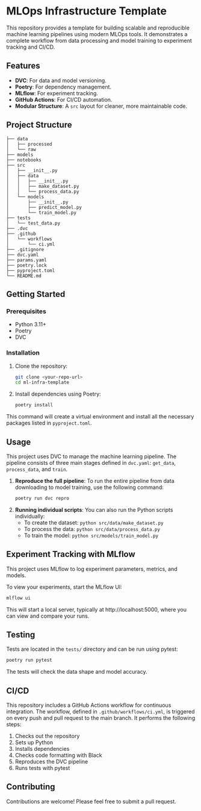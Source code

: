 # MLOps Infrastructure Template

This repository provides a template for building scalable and reproducible machine learning pipelines using modern MLOps tools. It demonstrates a complete workflow from data processing and model training to experiment tracking and CI/CD.

## Features

  - **DVC**: For data and model versioning.
  - **Poetry**: For dependency management.
  - **MLflow**: For experiment tracking.
  - **GitHub Actions**: For CI/CD automation.
  - **Modular Structure**: A `src` layout for cleaner, more maintainable code.

## Project Structure

```
├── data
│   ├── processed
│   └── raw
├── models
├── notebooks
├── src
│   ├── __init__.py
│   ├── data
│   │   ├── __init__.py
│   │   ├── make_dataset.py
│   │   └── process_data.py
│   └── models
│       ├── __init__.py
│       ├── predict_model.py
│       └── train_model.py
├── tests
│   └── test_data.py
├── .dvc
├── .github
│   └── workflows
│       └── ci.yml
├── .gitignore
├── dvc.yaml
├── params.yaml
├── poetry.lock
├── pyproject.toml
└── README.md
```

## Getting Started

### Prerequisites

  - Python 3.11+
  - Poetry
  - DVC

### Installation

1.  Clone the repository:
    ```bash
    git clone <your-repo-url>
    cd ml-infra-template
    ```
2.  Install dependencies using Poetry:
    ```bash
    poetry install
    ```

This command will create a virtual environment and install all the necessary packages listed in `pyproject.toml`.

## Usage

This project uses DVC to manage the machine learning pipeline. The pipeline consists of three main stages defined in `dvc.yaml`: `get_data`, `process_data`, and `train`.

1.  **Reproduce the full pipeline**:
    To run the entire pipeline from data downloading to model training, use the following command:
    ```bash
    poetry run dvc repro
    ```
2.  **Running individual scripts**:
    You can also run the Python scripts individually:
      * To create the dataset: `python src/data/make_dataset.py`
      * To process the data: `python src/data/process_data.py`
      * To train the model: `python src/models/train_model.py`

## Experiment Tracking with MLflow

This project uses MLflow to log experiment parameters, metrics, and models.

To view your experiments, start the MLflow UI:

```bash
mlflow ui
```

This will start a local server, typically at http://localhost:5000, where you can view and compare your runs.

## Testing

Tests are located in the `tests/` directory and can be run using pytest:

```bash
poetry run pytest
```

The tests will check the data shape and model accuracy.

## CI/CD

This repository includes a GitHub Actions workflow for continuous integration. The workflow, defined in `.github/workflows/ci.yml`, is triggered on every push and pull request to the main branch. It performs the following steps:

1.  Checks out the repository
2.  Sets up Python
3.  Installs dependencies
4.  Checks code formatting with Black
5.  Reproduces the DVC pipeline
6.  Runs tests with pytest

## Contributing

Contributions are welcome\! Please feel free to submit a pull request.
